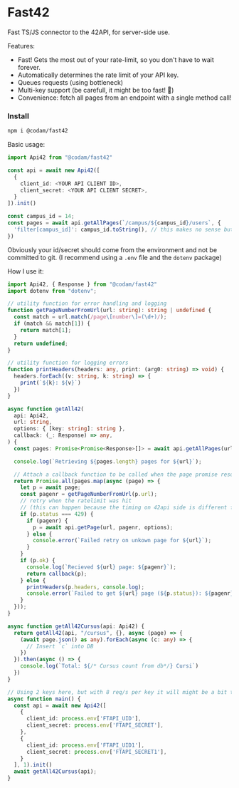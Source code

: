 # Fast42

Fast TS/JS connector to the 42API, for server-side use.

Features:
- Fast! Gets the most out of your rate-limit, so you don't have to wait forever.
- Automatically determines the rate limit of your API key.
- Queues requests (using bottleneck)
- Multi-key support (be carefull, it might be too fast! 🚀)
- Convenience: fetch all pages from an endpoint with a single method call!


### Install
```sh
npm i @codam/fast42
```

Basic usage:

```ts
import Api42 from "@codam/fast42"

const api = await new Api42([
  {
    client_id: <YOUR API CLIENT ID>,
    client_secret: <YOUR API CLIENT SECRET>,
  }
]).init()

const campus_id = 14;
const pages = await api.getAllPages(`/campus/${campus_id}/users`, {
  'filter[campus_id]': campus_id.toString(), // this makes no sense but it gives an example of using options
})
```

Obviously your id/secret should come from the environment and not be committed to git. (I recommend using a `.env` file and the `dotenv` package)

How I use it:

```ts
import Api42, { Response } from "@codam/fast42"
import dotenv from "dotenv";

// utility function for error handling and logging
function getPageNumberFromUrl(url: string): string | undefined {
  const match = url.match(/page\[number\]=(\d+)/);
  if (match && match[1]) {
    return match[1];
  }
  return undefined;
}

// utility function for logging errors
function printHeaders(headers: any, print: (arg0: string) => void) {
  headers.forEach((v: string, k: string) => {
    print(`${k}: ${v}`)
  })
}

async function getAll42(
  api: Api42,
  url: string,
  options: { [key: string]: string },
  callback: (_: Response) => any,
) {
  const pages: Promise<Promise<Response>[]> = await api.getAllPages(url, options);

  console.log(`Retrieving ${pages.length} pages for ${url}`);

  // Attach a callback function to be called when the page promise resolves
  return Promise.all(pages.map(async (page) => {
    let p = await page;
    const pagenr = getPageNumberFromUrl(p.url);
    // retry when the ratelimit was hit
    // (this can happen because the timing on 42api side is different from the timing of the fast42 ratelimiter)
    if (p.status === 429) {
      if (pagenr) {
        p = await api.getPage(url, pagenr, options);
      } else {
        console.error(`Failed retry on unkown page for ${url}`);
      }
    }
    if (p.ok) {
      console.log(`Recieved ${url} page: ${pagenr}`);
      return callback(p);
    } else {
      printHeaders(p.headers, console.log);
      console.error(`Failed to get ${url} page (${p.status}): ${pagenr}`);
    }
  }));
}

async function getAll42Cursus(api: Api42) {
  return getAll42(api, "/cursus", {}, async (page) => {
    (await page.json() as any).forEach(async (c: any) => {
      // Insert `c` into DB
    })
  }).then(async () => {
    console.log(`Total: ${/* Cursus count from db*/} Cursi`)
  })
}

// Using 2 keys here, but with 8 req/s per key it will might be a bit too fast ;)
async function main() {
  const api = await new Api42([
    {
      client_id: process.env['FTAPI_UID'],
      client_secret: process.env['FTAPI_SECRET'],
    },
    {
      client_id: process.env['FTAPI_UID1'],
      client_secret: process.env['FTAPI_SECRET1'],
    }
  ], 1).init()
  await getAll42Cursus(api);
}
```
